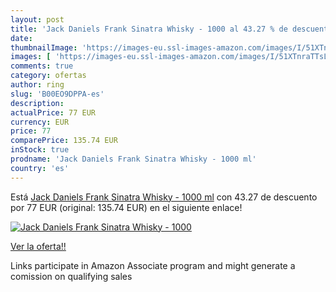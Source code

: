 ```yaml
---
layout: post
title: 'Jack Daniels Frank Sinatra Whisky - 1000 al 43.27 % de descuento'
date: 
thumbnailImage: 'https://images-eu.ssl-images-amazon.com/images/I/51XTnraTTsL._SL200_.jpg'
images: [ 'https://images-eu.ssl-images-amazon.com/images/I/51XTnraTTsL._SL200_.jpg' ]
comments: true
category: ofertas
author: ring
slug: 'B00EO9DPPA-es'
description:
actualPrice: 77 EUR
currency: EUR
price: 77
comparePrice: 135.74 EUR
inStock: true
prodname: 'Jack Daniels Frank Sinatra Whisky - 1000 ml'
country: 'es'
---
```


Está [Jack Daniels Frank Sinatra Whisky - 1000 ml](https://www.amazon.es/dp/B00EO9DPPA/?tag=tolees-21) con 43.27 de descuento por 77 EUR (original: 135.74 EUR) en el siguiente enlace!

[![Jack Daniels Frank Sinatra Whisky - 1000](https://images-eu.ssl-images-amazon.com/images/I/51XTnraTTsL._SL200_.jpg)](https://www.amazon.es/dp/B00EO9DPPA/?tag=tolees-21)

[Ver la oferta!!](https://www.amazon.es/dp/B00EO9DPPA/?tag=tolees-21)

Links participate in Amazon Associate program and might generate a comission on qualifying sales


